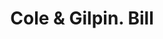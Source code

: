 ---
doi: 10.7916/D81K0P0G
date_other: '1800'
date_other_textual: 1800-1899
form: printed ephemera
genre:
- Invoices
name:
- Cole & Gilpin
object_in_context_url: https://biggert.cul.columbia.edu/items/view/ave_biggert_01863
subject_hierarchical_geographic:
- Baltimore, Maryland, United States
subject_name:
- Cole & Gilpin
title: Cole & Gilpin. Bill
sort_title: Cole & Gilpin. Bill
call_number: ave_biggert_01863
coordinates:
- 39.28333333333333,-76.61666666666666
pid: ave_biggert_01863
identifiers: ave_biggert_01863
permalink: /biggert/ave_biggert_01863/
layout: iiif-image-page
---